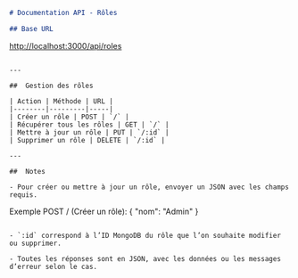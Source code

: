 ```markdown
# Documentation API - Rôles

## Base URL
```

[http://localhost:3000/api/roles](http://localhost:3000/api/roles)

```

---

##  Gestion des rôles

| Action | Méthode | URL |
|--------|---------|-----|
| Créer un rôle | POST | `/` |
| Récupérer tous les rôles | GET | `/` |
| Mettre à jour un rôle | PUT | `/:id` |
| Supprimer un rôle | DELETE | `/:id` |

---

##  Notes

- Pour créer ou mettre à jour un rôle, envoyer un JSON avec les champs requis.

```

Exemple POST / (Créer un rôle):
{
"nom": "Admin"
}

```

- `:id` correspond à l’ID MongoDB du rôle que l’on souhaite modifier ou supprimer.

- Toutes les réponses sont en JSON, avec les données ou les messages d’erreur selon le cas.
```

